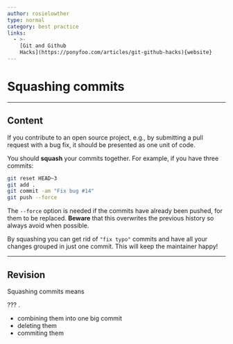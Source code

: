 ```yaml
---
author: rosielowther
type: normal
category: best practice
links:
  - >-
    [Git and Github
    Hacks](https://ponyfoo.com/articles/git-github-hacks){website}
---
```


# Squashing commits


---

## Content

If you contribute to an open source project, e.g., by submitting a pull request with a bug fix, it should be presented as one unit of code.

You should **squash** your commits together. For example, if you have three commits:

```bash
git reset HEAD~3
git add .
git commit -am "Fix bug #14"
git push --force
```

The `--force` option is needed if the commits have already been pushed, for them to be replaced. **Beware** that this overwrites the previous history so always avoid when possible.

By squashing you can get rid of `"fix typo"` commits and have all your changes grouped in just one commit. This will keep the maintainer happy! 


---

## Revision

Squashing commits means 

??? .

- combining them into one big commit
- deleting them
- commiting them
